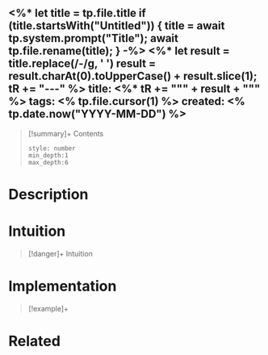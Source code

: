 <%* let title = tp.file.title
  if (title.startsWith("Untitled")) {
    title = await tp.system.prompt("Title");
    await tp.file.rename(title);
  } 
-%>
<%*
  let result = title.replace(/-/g, ' ')
  result = result.charAt(0).toUpperCase() + result.slice(1);
  tR += "---"
%>
title:  <%* tR += "\"" + result + "\"" %>
tags:
<% tp.file.cursor(1) %>
created: <% tp.date.now("YYYY-MM-DD") %>
---

>[!summary]+ Contents
>```toc
>style: number
>min_depth:1
>max_depth:6
>```

# Description


# Intuition

>[!danger]+ Intuition

# Implementation


>[!example]+ 


# Related
